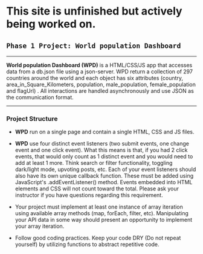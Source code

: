 # This site is unfinished but actively being worked on.


## `Phase 1 Project: World population Dashboard`


---

**World population Dashboard (WPD)** is a HTML/CSS/JS app that accesses  data from a db.json file using a     json-server. WPD return a collection of 297 countries around the world and each object has six attributes (country, area_in_Square_Kilometers, population, male_population, female_population and flagUrl) . All interactions are handled asynchronously and use JSON as the communication format.
 
---
### Project Structure

* **WPD** run on a single page and contain a single HTML, CSS and JS files.

* **WPD** use  four distinct event listeners (two submit events, one change event and one click event). What this means is that, if you had 2 click events, that would only count as 1 distinct event and you would need to add at least 1 more. Think search or filter functionality, toggling dark/light mode, upvoting posts, etc. Each of your event listeners should also have its own unique callback function. These must be added using JavaScript's .addEventListener() method. Events embedded into HTML elements and CSS will not count toward the total. Please ask your instructor if you have questions regarding this requirement.

* Your project must implement at least one instance of array iteration using available array methods (map, forEach, filter, etc). Manipulating your API data in some way should present an opportunity to implement your array iteration.

* Follow good coding practices. Keep your code DRY (Do not repeat yourself) by utilizing functions to abstract repetitive code.
